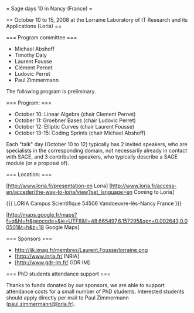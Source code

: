 = Sage days 10 in Nancy (France) =

== October 10 to 15, 2008 at the Lorraine Laboratory of IT Research and its Applications (Loria) ==


=== Program committee ===

   * Michael Abshoff
   * Timothy Daly
   * Laurent Fousse
   * Clément Pernet
   * Ludovic Perret
   * Paul Zimmermann

The following program is preliminary.

=== Program: ===


   * October 10: Linear Algebra (chair Clement Pernet)
   * October 11: Groebner Bases (chair Ludovic Perret)
   * October 12: Elliptic Curves (chair Laurent Fousse)
   * October 13-15: Coding Sprints (chair Michael Abshoff)

Each "talk" day (October 10 to 12) typically has 2 invited speakers, who are
specialists in the corresponding domain, not necessarily already in contact
with SAGE, and 3 contributed speakers, who typically describe a SAGE module
(or a proposal of).

=== Location: ===

[http://www.loria.fr/presentation-en Loria] [http://www.loria.fr/access-en/acceder/the-way-to-loria/view?set_language=en Coming to Loria]


{{{
   LORIA
   Campus Scientifique
   54506 Vandoeuvre-lès-Nancy
   France
}}}

[http://maps.google.fr/maps?f=q&hl=fr&geocode=&ie=UTF8&ll=48.665497,6.157295&spn=0.002643,0.00501&t=h&z=18 Google Maps]


=== Sponsors ===

   * http://ljk.imag.fr/membres/Laurent.Fousse/lorraine.png
   * [http://www.inria.fr/ INRIA]
   * [http://www.gdr-im.fr/ GDR IM]

=== PhD students attendance support ===

Thanks to funds donated by our sponsors, we are able to support attendance costs for a small number of PhD students.
Interested students should apply directly per mail to Paul Zimmermann (<paul.zimmermann@loria.fr>).
